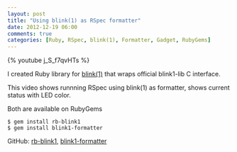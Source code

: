 ```yaml
---
layout: post
title: "Using blink(1) as RSpec formatter"
date: 2012-12-19 06:00
comments: true
categories: [Ruby, RSpec, blink(1), Formatter, Gadget, RubyGems]
---
```


{% youtube j_S_f7qvHTs %}


I created Ruby library for [blink(1)](https://github.com/ngs/blink1-formatter) that wraps official blink1-lib C interface.

This video shows runnning RSpec using blink(1) as formatter, shows current status with LED color.

Both are available on RubyGems

    $ gem install rb-blink1
    $ gem install blink1-formatter


GitHub: [rb-blink1](https://github.com/ngs/rb-blink1), [blink1-formatter](https://github.com/ngs/blink1-formatter)